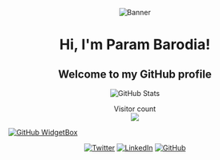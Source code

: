 <p align="center">
  <img src="https://staticg.sportskeeda.com/editor/2023/03/30f51-16793111571149-1920.jpg" alt="Banner">
</p>

<h1 align="center">Hi, I'm Param Barodia!</h1>
<h2 align="center">Welcome to my GitHub profile</h2>

<p align="center">
  <img src="https://github-readme-stats.vercel.app/api?username=ParamBarodia&show_icons=true&theme=dark" alt="GitHub Stats">
</p>

<p align="center"> 
  Visitor count<br>
  <img src="https://profile-counter.glitch.me/ParamBarodia/count.svg" />
</p>

<!-- GitHub WidgetBox -->
[![GitHub WidgetBox](https://github-widgetbox.vercel.app/api/profile?username=ParamBarodia&data=followers,repositories,stars,commits&theme=viridescent)](https://github.com/ParamBarodia)

<!-- Social Links -->
<p align="center">
  <a href="https://twitter.com/YourTwitterUsername" target="_blank"><img src="https://img.shields.io/twitter/follow/YourTwitterUsername?style=social&logo=twitter" alt="Twitter"></a>
  <a href="[https://www.linkedin.com/in/YourLinkedInUsername](https://www.linkedin.com/in/param-barodia-60a09919b/)" target="_blank"><img src="https://img.shields.io/badge/LinkedIn-Connect-blue" alt="LinkedIn"></a>
  <a href="https://github.com/ParamBarodia" target="_blank"><img src="https://img.shields.io/github/followers/ParamBarodia?style=social" alt="GitHub"></a>
</p>
